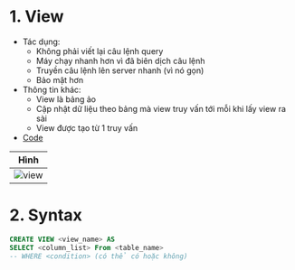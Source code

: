 # 1. View
- Tác dụng: 
  - Không phải viết lại câu lệnh query
  - Máy chạy nhanh hơn vì đã biên dịch câu lệnh
  - Truyền câu lệnh lên server nhanh (vì nó gọn)
  - Bảo mật hơn
- Thông tin khác: 
  - View là bảng ảo
  - Cập nhật dữ liệu theo bảng mà view truy vấn tới mỗi khi lấy view ra sài
  - View được tạo từ 1 truy vấn
- [Code](https://github.com/K1ethoang/SQL-Server/blob/main/14.View/view.sql)

|Hình|
|:---:|
|![view](https://github.com/K1ethoang/SQL-Server/blob/main/14.View/image/sql-view.png)|

# 2. Syntax

```sql
CREATE VIEW <view_name> AS
SELECT <column_list> From <table_name>
-- WHERE <condition> (có thể có hoặc không)
```
